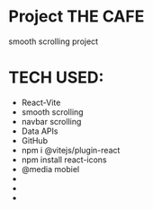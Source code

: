 # Project THE CAFE
smooth scrolling project

# TECH USED:
- React-Vite
- smooth scrolling
- navbar scrolling
- Data APIs
- GitHub
- npm i @vitejs/plugin-react
- npm install react-icons 
- @media mobiel
- 
- 
- 



